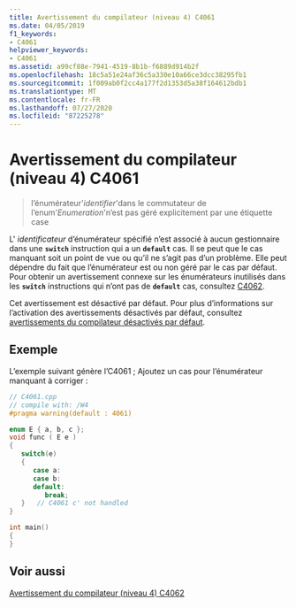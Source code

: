 ```yaml
---
title: Avertissement du compilateur (niveau 4) C4061
ms.date: 04/05/2019
f1_keywords:
- C4061
helpviewer_keywords:
- C4061
ms.assetid: a99cf88e-7941-4519-8b1b-f6889d914b2f
ms.openlocfilehash: 18c5a51e24af36c5a330e10a66ce3dcc38295fb1
ms.sourcegitcommit: 1f009ab0f2cc4a177f2d1353d5a38f164612bdb1
ms.translationtype: MT
ms.contentlocale: fr-FR
ms.lasthandoff: 07/27/2020
ms.locfileid: "87225278"
---
```

# <a name="compiler-warning-level-4-c4061"></a>Avertissement du compilateur (niveau 4) C4061

> l’énumérateur'*identifier*'dans le commutateur de l’enum'*Enumeration*'n’est pas géré explicitement par une étiquette case

L' *identificateur* d’énumérateur spécifié n’est associé à aucun gestionnaire dans une **`switch`** instruction qui a un **`default`** cas. Il se peut que le cas manquant soit un point de vue ou qu’il ne s’agit pas d’un problème. Elle peut dépendre du fait que l’énumérateur est ou non géré par le cas par défaut. Pour obtenir un avertissement connexe sur les énumérateurs inutilisés dans les **`switch`** instructions qui n’ont pas de **`default`** cas, consultez [C4062](compiler-warning-level-4-c4062.md).

Cet avertissement est désactivé par défaut. Pour plus d’informations sur l’activation des avertissements désactivés par défaut, consultez [avertissements du compilateur désactivés par défaut](../../preprocessor/compiler-warnings-that-are-off-by-default.md).

## <a name="example"></a>Exemple

L’exemple suivant génère l’C4061 ; Ajoutez un cas pour l’énumérateur manquant à corriger :

```cpp
// C4061.cpp
// compile with: /W4
#pragma warning(default : 4061)

enum E { a, b, c };
void func ( E e )
{
   switch(e)
   {
      case a:
      case b:
      default:
         break;
   }   // C4061 c' not handled
}

int main()
{
}
```

## <a name="see-also"></a>Voir aussi

[Avertissement du compilateur (niveau 4) C4062](compiler-warning-level-4-c4062.md)
